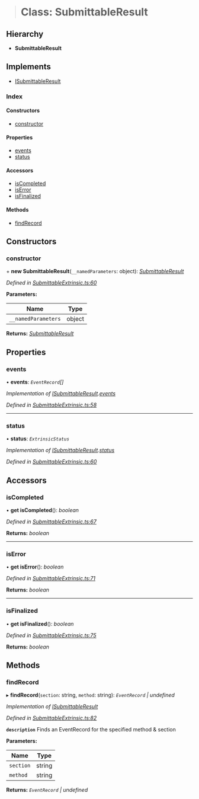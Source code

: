 > # Class: SubmittableResult

## Hierarchy

* **SubmittableResult**

## Implements

* [ISubmittableResult](../interfaces/_submittableextrinsic_.isubmittableresult.md)

### Index

#### Constructors

* [constructor](_submittableextrinsic_.submittableresult.md#constructor)

#### Properties

* [events](_submittableextrinsic_.submittableresult.md#events)
* [status](_submittableextrinsic_.submittableresult.md#status)

#### Accessors

* [isCompleted](_submittableextrinsic_.submittableresult.md#iscompleted)
* [isError](_submittableextrinsic_.submittableresult.md#iserror)
* [isFinalized](_submittableextrinsic_.submittableresult.md#isfinalized)

#### Methods

* [findRecord](_submittableextrinsic_.submittableresult.md#findrecord)

## Constructors

###  constructor

\+ **new SubmittableResult**(`__namedParameters`: object): *[SubmittableResult](_submittableextrinsic_.submittableresult.md)*

*Defined in [SubmittableExtrinsic.ts:60](https://github.com/polkadot-js/api/blob/ca53fbc/packages/api/src/SubmittableExtrinsic.ts#L60)*

**Parameters:**

Name | Type |
------ | ------ |
`__namedParameters` | object |

**Returns:** *[SubmittableResult](_submittableextrinsic_.submittableresult.md)*

## Properties

###  events

• **events**: *`EventRecord`[]*

*Implementation of [ISubmittableResult](../interfaces/_submittableextrinsic_.isubmittableresult.md).[events](../interfaces/_submittableextrinsic_.isubmittableresult.md#events)*

*Defined in [SubmittableExtrinsic.ts:58](https://github.com/polkadot-js/api/blob/ca53fbc/packages/api/src/SubmittableExtrinsic.ts#L58)*

___

###  status

• **status**: *`ExtrinsicStatus`*

*Implementation of [ISubmittableResult](../interfaces/_submittableextrinsic_.isubmittableresult.md).[status](../interfaces/_submittableextrinsic_.isubmittableresult.md#status)*

*Defined in [SubmittableExtrinsic.ts:60](https://github.com/polkadot-js/api/blob/ca53fbc/packages/api/src/SubmittableExtrinsic.ts#L60)*

## Accessors

###  isCompleted

• **get isCompleted**(): *boolean*

*Defined in [SubmittableExtrinsic.ts:67](https://github.com/polkadot-js/api/blob/ca53fbc/packages/api/src/SubmittableExtrinsic.ts#L67)*

**Returns:** *boolean*

___

###  isError

• **get isError**(): *boolean*

*Defined in [SubmittableExtrinsic.ts:71](https://github.com/polkadot-js/api/blob/ca53fbc/packages/api/src/SubmittableExtrinsic.ts#L71)*

**Returns:** *boolean*

___

###  isFinalized

• **get isFinalized**(): *boolean*

*Defined in [SubmittableExtrinsic.ts:75](https://github.com/polkadot-js/api/blob/ca53fbc/packages/api/src/SubmittableExtrinsic.ts#L75)*

**Returns:** *boolean*

## Methods

###  findRecord

▸ **findRecord**(`section`: string, `method`: string): *`EventRecord` | undefined*

*Implementation of [ISubmittableResult](../interfaces/_submittableextrinsic_.isubmittableresult.md)*

*Defined in [SubmittableExtrinsic.ts:82](https://github.com/polkadot-js/api/blob/ca53fbc/packages/api/src/SubmittableExtrinsic.ts#L82)*

**`description`** Finds an EventRecord for the specified method & section

**Parameters:**

Name | Type |
------ | ------ |
`section` | string |
`method` | string |

**Returns:** *`EventRecord` | undefined*